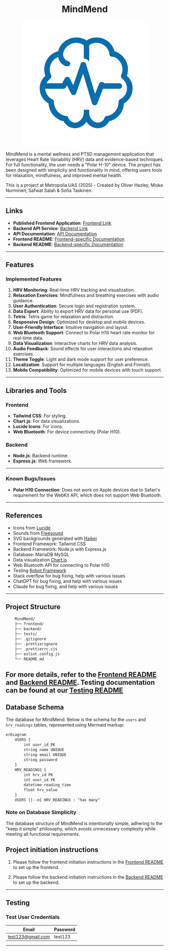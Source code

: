 <div align="center">
   <h1>MindMend</h1>
   <img src="frontend/public/images/mmlogo.webp" alt="MindMend Logo" width="400"/>
</div>

MindMend is a mental wellness and PTSD management application that leverages Heart Rate Variability (HRV) data and evidence-based techniques. For full functionality, the user needs a "Polar H-10" device. The project has been designed with simplicity and functionality in mind, offering users tools for relaxation, mindfulness, and improved mental health.

This is a project at Metropolia UAS (2025) - Created by Oliver Hazley, Miska Nurminen, Safwat Salah & Sofia Taskinen.

---

## Links

- **Published Frontend Application**: [Frontend Link](#)
- **Backend API Service**: [Backend Link](#)
- **API Documentation**: [API Documentation](#)
- **Frontend README**: [Frontend-specific Documentation](frontend/README.md)
- **Backend README**: [Backend-specific Documentation](backend/README.md)

---

## Features

### Implemented Features
1. **HRV Monitoring**: Real-time HRV tracking and visualization.
2. **Relaxation Exercises**: Mindfulness and breathing exercises with audio guidance.
3. **User Authentication**: Secure login and registration system.
4. **Data Export**: Ability to export HRV data for personal use (PDF).
5. **Tetris**: Tetris game for relaxation and distraction.
6. **Responsive Design**: Optimized for desktop and mobile devices.
7. **User-Friendly Interface**: Intuitive navigation and layout.
8. **Web Bluetooth Support**: Connect to Polar H10 heart rate monitor for real-time data.
9. **Data Visualization**: Interactive charts for HRV data analysis.
10. **Audio Feedback**: Sound effects for user interactions and relaxation exercises.
11. **Theme Toggle**: Light and dark mode support for user preference.
12. **Localization**: Support for multiple languages (English and Finnish).
13. **Mobile Compatibility**: Optimized for mobile devices with touch support.

---

## Libraries and Tools

### Frontend
- **Tailwind CSS**: For styling.
- **Chart.js**: For data visualizations.
- **Lucide Icons**: For icons.
- **Web Bluetooth**: For device connectivity (Polar H10).

### Backend
- **Node.js**: Backend runtime.
- **Express.js**: Web framework.


---


### Known Bugs/Issues
- **Polar H10 Connection**: Does not work on Apple devices due to Safari's requirement for the WebKit API, which does not support Web Bluetooth.

---

## References

- Icons from [Lucide](https://lucide.dev/)
- Sounds from [Freesound](https://freesound.org/)
- SVG backgrounds generated with [Haikei](https://haikei.app)
- Frontend Framework: Tailwind CSS
- Backend Framework: Node.js with Express.js
- Database: MariaDB MySQL
- Data visualization [Chart.js](https://www.chartjs.org/)
- Web Bluetooth API for connecting to Polar H10
- Testing [Robot Framework](https://robotframework.org/)
- Stack overflow for bug fixing, help with various issues
- ChatGPT for bug fixing, and help with various issues
- Claude for bug fixing, and help with various issues

---

## Project Structure

```
    MindMend/
    ├── frontend/
    ├── backend/
    ├── tests/
    ├── .gitignore
    ├── .prettierignore
    ├── .prettierrc.cjs
    ├── eslint.config.js
    └── README.md
```

For more details, refer to the [Frontend README](frontend/README.md) and [Backend README](backend/README.md).
Testing documentation can be found at our [Testing README](tests/README.md)
---

## Database Schema

The database for MindMend. Below is the schema for the `users` and `hrv_readings` tables, represented using Mermaid markup:

````mermaid
erDiagram
    USERS {
        int user_id PK
        string name UNIQUE
        string email UNIQUE
        string password
    }
    HRV_READINGS {
        int hrv_id PK
        int user_id FK
        datetime reading_time
        float hrv_value
    }
    USERS ||--o{ HRV_READINGS : "has many"
````
### Note on Database Simplicity

The database structure of MindMend is intentionally simple, adhering to the "keep it simple" philosophy, which avoids unnecessary complexity while meeting all functional requirements.


## Project initiation instructions

1.  Please follow the frontend initiation instructions in the [Frontend README](frontend/README.md) to set up the frontend.

2.  Please follow the backend initiation instructions in the [Backend README](backend/README.md) to set up the backend.


---

## Testing

### Test User Credentials

| Email             | Password |
|-------------------|----------|
| test123@gmail.com | test123  |

---



